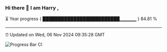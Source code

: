 ### Hi there 👋 I am Harry , 

⏳ Year progress { █████████████████████████▁▁▁▁▁ } 84.81 %

---

⏰ Updated on Wed, 06 Nov 2024 09:35:28 GMT

![Progress Bar CI](https://github.com/duykhang68/duykhang68/workflows/Progress%20Bar%20CI/badge.svg)
